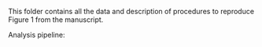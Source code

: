 This folder contains all the data and description of procedures to reproduce Figure 1 from the manuscript.

Analysis pipeline: